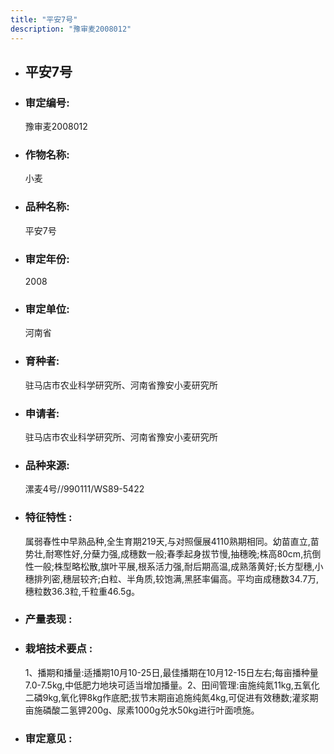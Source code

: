 ```yaml
---
title: "平安7号"
description: "豫审麦2008012"
---
```

* ## 平安7号
* ###  审定编号:  
   豫审麦2008012

*  ### 作物名称:  
   小麦

*   ###  品种名称: 
    平安7号

*   ### 审定年份: 
    2008

*   ### 审定单位:  
    河南省

*   ### 育种者:  
    驻马店市农业科学研究所、河南省豫安小麦研究所

*   ### 申请者:  
    驻马店市农业科学研究所、河南省豫安小麦研究所

*   ### 品种来源:  
    漯麦4号//990111/WS89-5422

*   ### 特征特性 : 
    属弱春性中早熟品种,全生育期219天,与对照偃展4110熟期相同。幼苗直立,苗势壮,耐寒性好,分蘖力强,成穗数一般;春季起身拔节慢,抽穗晚;株高80cm,抗倒性一般;株型略松散,旗叶平展,根系活力强,耐后期高温,成熟落黄好;长方型穗,小穗排列密,穗层较齐;白粒、半角质,较饱满,黑胚率偏高。平均亩成穗数34.7万,穗粒数36.3粒,千粒重46.5g。

*   ### 产量表现 : 
    

*   ### 栽培技术要点 : 
    1、播期和播量:适播期10月10-25日,最佳播期在10月12-15日左右;每亩播种量7.0-7.5kg,中低肥力地块可适当增加播量。2、田间管理:亩施纯氮11kg,五氧化二磷9kg,氧化钾8kg作底肥;拔节末期亩追施纯氮4kg,可促进有效穗数;灌浆期亩施磷酸二氢钾200g、尿素1000g兑水50kg进行叶面喷施。

*   ### 审定意见 : 
    
